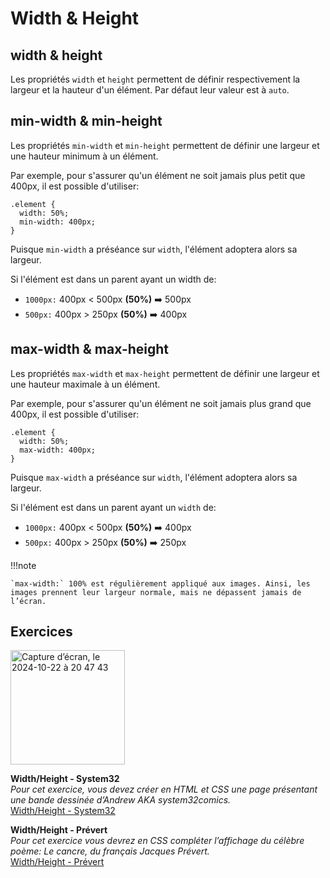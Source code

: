 # Width & Height

## width & height

Les propriétés `width` et `height` permettent de définir respectivement la largeur et la hauteur d'un élément. Par défaut leur valeur est à `auto`.


## min-width & min-height

Les propriétés `min-width` et `min-height` permettent de définir une largeur et une hauteur minimum à un élément.

Par exemple, pour s'assurer qu'un élément ne soit jamais plus petit que 400px, il est possible d'utiliser:

```
.element {
  width: 50%;
  min-width: 400px;
}
```

Puisque `min-width` a préséance sur `width`, l'élément adoptera alors sa largeur.

Si l'élément est dans un parent ayant un width de:


- `1000px:` 400px < 500px <b>(50%)</b> ➡️ 500px
- `500px:` 400px > 250px <b>(50%)</b> ➡️ 400px


## max-width & max-height

Les propriétés `max-width` et `max-height` permettent de définir une largeur et une hauteur maximale à un élément.

Par exemple, pour s'assurer qu'un élément ne soit jamais plus grand que 400px, il est possible d'utiliser:

```
.element {
  width: 50%;
  max-width: 400px;
}
```

Puisque `max-width` a préséance sur `width`, l'élément adoptera alors sa largeur.

Si l'élément est dans un parent ayant un `width` de:

- `1000px:` 400px < 500px <b>(50%)</b> ➡️ 400px
- `500px:` 400px > 250px <b>(50%)</b> ➡️ 250px

!!!note

    `max-width:` 100% est régulièrement appliqué aux images. Ainsi, les images prennent leur largeur normale, mais ne dépassent jamais de l’écran.


## Exercices

<div class="grid grid-auto" markdown>

<img width="183" alt="Capture d’écran, le 2024-10-22 à 20 47 43" src="https://github.com/user-attachments/assets/278ce129-7bec-424b-8424-9457b6b89c67">


  **Width/Height - System32**<br>
  _Pour cet exercice, vous devez créer en HTML et CSS une page présentant une bande dessinée d’Andrew AKA system32comics._<br>
  [Width/Height - System32](https://tim-montmorency.com/compendium/582-111%E2%80%93web1/css/width-height.html)
</div>

<div class="grid grid-auto" markdown>

  **Width/Height - Prévert**<br>
  _Pour cet exercice vous devrez en CSS compléter l’affichage du célèbre poème: Le cancre, du français Jacques Prévert._<br>
  [Width/Height - Prévert](https://tim-montmorency.com/compendium/582-111%E2%80%93web1/css/width-height.html)</div>


